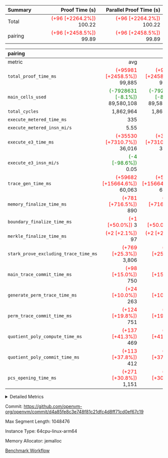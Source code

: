 | Summary | Proof Time (s) | Parallel Proof Time (s) |
|:---|---:|---:|
| Total | <span style='color: red'>(+96 [+2264.2%])</span> 100.22 | <span style='color: red'>(+96 [+2264.2%])</span> 100.22 |
| pairing | <span style='color: red'>(+96 [+2458.5%])</span> 99.89 | <span style='color: red'>(+96 [+2458.5%])</span> 99.89 |


| pairing |||||
|:---|---:|---:|---:|---:|
|metric|avg|sum|max|min|
| `total_proof_time_ms ` | <span style='color: red'>(+95981 [+2458.5%])</span> 99,885 | <span style='color: red'>(+95981 [+2458.5%])</span> 99,885 | <span style='color: red'>(+95981 [+2458.5%])</span> 99,885 | <span style='color: red'>(+95981 [+2458.5%])</span> 99,885 |
| `main_cells_used     ` | <span style='color: green'>(-7928631 [-8.1%])</span> 89,580,108 | <span style='color: green'>(-7928631 [-8.1%])</span> 89,580,108 | <span style='color: green'>(-7928631 [-8.1%])</span> 89,580,108 | <span style='color: green'>(-7928631 [-8.1%])</span> 89,580,108 |
| `total_cycles        ` |  1,862,964 |  1,862,964 |  1,862,964 |  1,862,964 |
| `execute_metered_time_ms` |  335 | -          | -          | -          |
| `execute_metered_insn_mi/s` |  5.55 | -          | -          | -          |
| `execute_e3_time_ms  ` | <span style='color: red'>(+35530 [+7310.7%])</span> 36,016 | <span style='color: red'>(+35530 [+7310.7%])</span> 36,016 | <span style='color: red'>(+35530 [+7310.7%])</span> 36,016 | <span style='color: red'>(+35530 [+7310.7%])</span> 36,016 |
| `execute_e3_insn_mi/s` | <span style='color: green'>(-4 [-98.6%])</span> 0.05 | -          | <span style='color: green'>(-4 [-98.6%])</span> 0.05 | <span style='color: green'>(-4 [-98.6%])</span> 0.05 |
| `trace_gen_time_ms   ` | <span style='color: red'>(+59682 [+15664.6%])</span> 60,063 | <span style='color: red'>(+59682 [+15664.6%])</span> 60,063 | <span style='color: red'>(+59682 [+15664.6%])</span> 60,063 | <span style='color: red'>(+59682 [+15664.6%])</span> 60,063 |
| `memory_finalize_time_ms` | <span style='color: red'>(+781 [+716.5%])</span> 890 | <span style='color: red'>(+781 [+716.5%])</span> 890 | <span style='color: red'>(+781 [+716.5%])</span> 890 | <span style='color: red'>(+781 [+716.5%])</span> 890 |
| `boundary_finalize_time_ms` | <span style='color: red'>(+1 [+50.0%])</span> 3 | <span style='color: red'>(+1 [+50.0%])</span> 3 | <span style='color: red'>(+1 [+50.0%])</span> 3 | <span style='color: red'>(+1 [+50.0%])</span> 3 |
| `merkle_finalize_time_ms` | <span style='color: red'>(+2 [+2.1%])</span> 97 | <span style='color: red'>(+2 [+2.1%])</span> 97 | <span style='color: red'>(+2 [+2.1%])</span> 97 | <span style='color: red'>(+2 [+2.1%])</span> 97 |
| `stark_prove_excluding_trace_time_ms` | <span style='color: red'>(+769 [+25.3%])</span> 3,806 | <span style='color: red'>(+769 [+25.3%])</span> 3,806 | <span style='color: red'>(+769 [+25.3%])</span> 3,806 | <span style='color: red'>(+769 [+25.3%])</span> 3,806 |
| `main_trace_commit_time_ms` | <span style='color: red'>(+98 [+15.0%])</span> 750 | <span style='color: red'>(+98 [+15.0%])</span> 750 | <span style='color: red'>(+98 [+15.0%])</span> 750 | <span style='color: red'>(+98 [+15.0%])</span> 750 |
| `generate_perm_trace_time_ms` | <span style='color: red'>(+24 [+10.0%])</span> 263 | <span style='color: red'>(+24 [+10.0%])</span> 263 | <span style='color: red'>(+24 [+10.0%])</span> 263 | <span style='color: red'>(+24 [+10.0%])</span> 263 |
| `perm_trace_commit_time_ms` | <span style='color: red'>(+124 [+19.8%])</span> 751 | <span style='color: red'>(+124 [+19.8%])</span> 751 | <span style='color: red'>(+124 [+19.8%])</span> 751 | <span style='color: red'>(+124 [+19.8%])</span> 751 |
| `quotient_poly_compute_time_ms` | <span style='color: red'>(+137 [+41.3%])</span> 469 | <span style='color: red'>(+137 [+41.3%])</span> 469 | <span style='color: red'>(+137 [+41.3%])</span> 469 | <span style='color: red'>(+137 [+41.3%])</span> 469 |
| `quotient_poly_commit_time_ms` | <span style='color: red'>(+113 [+37.8%])</span> 412 | <span style='color: red'>(+113 [+37.8%])</span> 412 | <span style='color: red'>(+113 [+37.8%])</span> 412 | <span style='color: red'>(+113 [+37.8%])</span> 412 |
| `pcs_opening_time_ms ` | <span style='color: red'>(+271 [+30.8%])</span> 1,151 | <span style='color: red'>(+271 [+30.8%])</span> 1,151 | <span style='color: red'>(+271 [+30.8%])</span> 1,151 | <span style='color: red'>(+271 [+30.8%])</span> 1,151 |



<details>
<summary>Detailed Metrics</summary>

| group | num_segments | keygen_time_ms | insns | fri.log_blowup | execute_metered_time_ms | execute_metered_insn_mi/s | commit_exe_time_ms |
| --- | --- | --- | --- | --- | --- | --- | --- |
| pairing | 1 | 1,141 | 1,862,965 | 1 | 335 | 5.55 | 10 | 

| group | air_name | quotient_deg | interactions | constraints |
| --- | --- | --- | --- | --- |
| pairing | AccessAdapterAir<16> | 2 | 5 | 12 | 
| pairing | AccessAdapterAir<2> | 2 | 5 | 12 | 
| pairing | AccessAdapterAir<32> | 2 | 5 | 12 | 
| pairing | AccessAdapterAir<4> | 2 | 5 | 12 | 
| pairing | AccessAdapterAir<8> | 2 | 5 | 12 | 
| pairing | BitwiseOperationLookupAir<8> | 2 | 2 | 4 | 
| pairing | KeccakVmAir | 2 | 321 | 4,513 | 
| pairing | MemoryMerkleAir<8> | 2 | 4 | 39 | 
| pairing | PersistentBoundaryAir<8> | 2 | 3 | 7 | 
| pairing | PhantomAir | 2 | 3 | 5 | 
| pairing | Poseidon2PeripheryAir<BabyBearParameters>, 1> | 2 | 1 | 286 | 
| pairing | ProgramAir | 1 | 1 | 4 | 
| pairing | RangeTupleCheckerAir<2> | 1 | 1 | 4 | 
| pairing | Rv32HintStoreAir | 2 | 18 | 28 | 
| pairing | VariableRangeCheckerAir | 1 | 1 | 4 | 
| pairing | VmAirWrapper<Rv32BaseAluAdapterAir, BaseAluCoreAir<4, 8> | 2 | 20 | 37 | 
| pairing | VmAirWrapper<Rv32BaseAluAdapterAir, LessThanCoreAir<4, 8> | 2 | 18 | 40 | 
| pairing | VmAirWrapper<Rv32BaseAluAdapterAir, ShiftCoreAir<4, 8> | 2 | 24 | 91 | 
| pairing | VmAirWrapper<Rv32BranchAdapterAir, BranchEqualCoreAir<4> | 2 | 11 | 20 | 
| pairing | VmAirWrapper<Rv32BranchAdapterAir, BranchLessThanCoreAir<4, 8> | 2 | 13 | 35 | 
| pairing | VmAirWrapper<Rv32CondRdWriteAdapterAir, Rv32JalLuiCoreAir> | 2 | 10 | 18 | 
| pairing | VmAirWrapper<Rv32IsEqualModAdapterAir<2, 1, 32, 32>, ModularIsEqualCoreAir<32, 4, 8> | 2 | 25 | 225 | 
| pairing | VmAirWrapper<Rv32JalrAdapterAir, Rv32JalrCoreAir> | 2 | 16 | 20 | 
| pairing | VmAirWrapper<Rv32LoadStoreAdapterAir, LoadSignExtendCoreAir<4, 8> | 2 | 18 | 33 | 
| pairing | VmAirWrapper<Rv32LoadStoreAdapterAir, LoadStoreCoreAir<4> | 2 | 17 | 40 | 
| pairing | VmAirWrapper<Rv32MultAdapterAir, DivRemCoreAir<4, 8> | 2 | 25 | 84 | 
| pairing | VmAirWrapper<Rv32MultAdapterAir, MulHCoreAir<4, 8> | 2 | 24 | 31 | 
| pairing | VmAirWrapper<Rv32MultAdapterAir, MultiplicationCoreAir<4, 8> | 2 | 19 | 19 | 
| pairing | VmAirWrapper<Rv32RdWriteAdapterAir, Rv32AuipcCoreAir> | 2 | 12 | 14 | 
| pairing | VmAirWrapper<Rv32VecHeapAdapterAir<1, 2, 2, 32, 32>, FieldExpressionCoreAir> | 2 | 415 | 480 | 
| pairing | VmAirWrapper<Rv32VecHeapAdapterAir<2, 1, 1, 32, 32>, FieldExpressionCoreAir> | 2 | 158 | 190 | 
| pairing | VmAirWrapper<Rv32VecHeapAdapterAir<2, 2, 2, 32, 32>, FieldExpressionCoreAir> | 2 | 428 | 457 | 
| pairing | VmConnectorAir | 2 | 5 | 11 | 

| group | air_name | segment | rows | prep_cols | perm_cols | main_cols | cells |
| --- | --- | --- | --- | --- | --- | --- | --- |
| pairing | AccessAdapterAir<16> | 0 | 524,288 |  | 16 | 25 | 21,495,808 | 
| pairing | AccessAdapterAir<32> | 0 | 262,144 |  | 16 | 41 | 14,942,208 | 
| pairing | AccessAdapterAir<8> | 0 | 1,048,576 |  | 16 | 17 | 34,603,008 | 
| pairing | BitwiseOperationLookupAir<8> | 0 | 65,536 | 3 | 8 | 2 | 655,360 | 
| pairing | MemoryMerkleAir<8> | 0 | 32,768 |  | 16 | 32 | 1,572,864 | 
| pairing | PersistentBoundaryAir<8> | 0 | 32,768 |  | 12 | 20 | 1,048,576 | 
| pairing | PhantomAir | 0 | 1 |  | 12 | 6 | 18 | 
| pairing | Poseidon2PeripheryAir<BabyBearParameters>, 1> | 0 | 32,768 |  | 8 | 300 | 10,092,544 | 
| pairing | ProgramAir | 0 | 32,768 |  | 8 | 10 | 589,824 | 
| pairing | RangeTupleCheckerAir<2> | 0 | 524,288 | 2 | 8 | 1 | 4,718,592 | 
| pairing | Rv32HintStoreAir | 0 | 256 |  | 44 | 32 | 19,456 | 
| pairing | VariableRangeCheckerAir | 0 | 262,144 | 2 | 8 | 1 | 2,359,296 | 
| pairing | VmAirWrapper<Rv32BaseAluAdapterAir, BaseAluCoreAir<4, 8> | 0 | 1,048,576 |  | 52 | 36 | 92,274,688 | 
| pairing | VmAirWrapper<Rv32BaseAluAdapterAir, LessThanCoreAir<4, 8> | 0 | 65,536 |  | 40 | 37 | 5,046,272 | 
| pairing | VmAirWrapper<Rv32BaseAluAdapterAir, ShiftCoreAir<4, 8> | 0 | 2,048 |  | 52 | 53 | 215,040 | 
| pairing | VmAirWrapper<Rv32BranchAdapterAir, BranchEqualCoreAir<4> | 0 | 262,144 |  | 28 | 26 | 14,155,776 | 
| pairing | VmAirWrapper<Rv32BranchAdapterAir, BranchLessThanCoreAir<4, 8> | 0 | 131,072 |  | 32 | 32 | 8,388,608 | 
| pairing | VmAirWrapper<Rv32CondRdWriteAdapterAir, Rv32JalLuiCoreAir> | 0 | 8,192 |  | 28 | 18 | 376,832 | 
| pairing | VmAirWrapper<Rv32IsEqualModAdapterAir<2, 1, 32, 32>, ModularIsEqualCoreAir<32, 4, 8> | 0 | 32 |  | 56 | 166 | 7,104 | 
| pairing | VmAirWrapper<Rv32JalrAdapterAir, Rv32JalrCoreAir> | 0 | 65,536 |  | 36 | 28 | 4,194,304 | 
| pairing | VmAirWrapper<Rv32LoadStoreAdapterAir, LoadStoreCoreAir<4> | 0 | 1,048,576 |  | 52 | 41 | 97,517,568 | 
| pairing | VmAirWrapper<Rv32MultAdapterAir, MulHCoreAir<4, 8> | 0 | 256 |  | 72 | 39 | 28,416 | 
| pairing | VmAirWrapper<Rv32MultAdapterAir, MultiplicationCoreAir<4, 8> | 0 | 512 |  | 52 | 31 | 42,496 | 
| pairing | VmAirWrapper<Rv32RdWriteAdapterAir, Rv32AuipcCoreAir> | 0 | 32,768 |  | 28 | 20 | 1,572,864 | 
| pairing | VmAirWrapper<Rv32VecHeapAdapterAir<2, 1, 1, 32, 32>, FieldExpressionCoreAir> | 0 | 1,024 |  | 320 | 263 | 596,992 | 
| pairing | VmAirWrapper<Rv32VecHeapAdapterAir<2, 2, 2, 32, 32>, FieldExpressionCoreAir> | 0 | 16,384 |  | 604 | 497 | 18,038,784 | 
| pairing | VmConnectorAir | 0 | 2 | 1 | 16 | 5 | 42 | 

| group | segment | trace_gen_time_ms | total_proof_time_ms | total_cycles | total_cells | stark_prove_excluding_trace_time_ms | quotient_poly_compute_time_ms | quotient_poly_commit_time_ms | perm_trace_commit_time_ms | pcs_opening_time_ms | merkle_finalize_time_ms | memory_finalize_time_ms | main_trace_commit_time_ms | main_cells_used | insns | generate_perm_trace_time_ms | execute_e3_time_ms | execute_e3_insn_mi/s | boundary_finalize_time_ms |
| --- | --- | --- | --- | --- | --- | --- | --- | --- | --- | --- | --- | --- | --- | --- | --- | --- | --- | --- | --- |
| pairing | 0 | 60,063 | 99,885 | 1,862,964 | 340,452,028 | 3,806 | 469 | 412 | 751 | 1,151 | 97 | 890 | 750 | 89,580,108 | 1,862,965 | 263 | 36,016 | 0.05 | 3 | 

| group | segment | trace_height_constraint | weighted_sum | threshold |
| --- | --- | --- | --- | --- |
| pairing | 0 | 0 | 5,382,342 | 2,013,265,921 | 
| pairing | 0 | 1 | 20,905,024 | 2,013,265,921 | 
| pairing | 0 | 2 | 2,691,171 | 2,013,265,921 | 
| pairing | 0 | 3 | 26,835,076 | 2,013,265,921 | 
| pairing | 0 | 4 | 131,072 | 2,013,265,921 | 
| pairing | 0 | 5 | 65,536 | 2,013,265,921 | 
| pairing | 0 | 6 | 6,016,192 | 2,013,265,921 | 
| pairing | 0 | 7 | 4,096 | 2,013,265,921 | 
| pairing | 0 | 8 | 63,013,549 | 2,013,265,921 | 

</details>


Commit: https://github.com/openvm-org/openvm/commit/d4a85fe8c3e748f81c21dfc4d8ff71cd0ef67c19

Max Segment Length: 1048476

Instance Type: 64cpu-linux-arm64

Memory Allocator: jemalloc

[Benchmark Workflow](https://github.com/openvm-org/openvm/actions/runs/15822061104)
